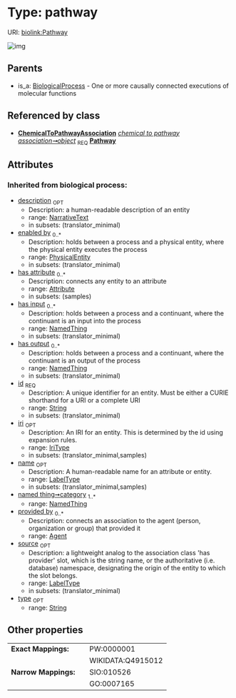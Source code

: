 
# Type: pathway




URI: [biolink:Pathway](https://w3id.org/biolink/vocab/Pathway)


![img](http://yuml.me/diagram/nofunky;dir:TB/class/[PhysicalEntity],[ChemicalToPathwayAssociation]-%20object%201..1>[Pathway&#124;id(i):string;iri(i):iri_type%20%3F;type(i):string%20%3F;name(i):label_type%20%3F;description(i):narrative_text%20%3F;source(i):label_type%20%3F],[BiologicalProcess]^-[Pathway],[NamedThing],[ChemicalToPathwayAssociation],[BiologicalProcess],[Attribute],[Agent])

## Parents

 *  is_a: [BiologicalProcess](BiologicalProcess.md) - One or more causally connected executions of molecular functions

## Referenced by class

 *  **[ChemicalToPathwayAssociation](ChemicalToPathwayAssociation.md)** *[chemical to pathway association➞object](chemical_to_pathway_association_object.md)*  <sub>REQ</sub>  **[Pathway](Pathway.md)**

## Attributes


### Inherited from biological process:

 * [description](description.md)  <sub>OPT</sub>
    * Description: a human-readable description of an entity
    * range: [NarrativeText](types/NarrativeText.md)
    * in subsets: (translator_minimal)
 * [enabled by](enabled_by.md)  <sub>0..*</sub>
    * Description: holds between a process and a physical entity, where the physical entity executes the process
    * range: [PhysicalEntity](PhysicalEntity.md)
    * in subsets: (translator_minimal)
 * [has attribute](has_attribute.md)  <sub>0..*</sub>
    * Description: connects any entity to an attribute
    * range: [Attribute](Attribute.md)
    * in subsets: (samples)
 * [has input](has_input.md)  <sub>0..*</sub>
    * Description: holds between a process and a continuant, where the continuant is an input into the process
    * range: [NamedThing](NamedThing.md)
    * in subsets: (translator_minimal)
 * [has output](has_output.md)  <sub>0..*</sub>
    * Description: holds between a process and a continuant, where the continuant is an output of the process
    * range: [NamedThing](NamedThing.md)
    * in subsets: (translator_minimal)
 * [id](id.md)  <sub>REQ</sub>
    * Description: A unique identifier for an entity. Must be either a CURIE shorthand for a URI or a complete URI
    * range: [String](types/String.md)
    * in subsets: (translator_minimal)
 * [iri](iri.md)  <sub>OPT</sub>
    * Description: An IRI for an entity. This is determined by the id using expansion rules.
    * range: [IriType](types/IriType.md)
    * in subsets: (translator_minimal,samples)
 * [name](name.md)  <sub>OPT</sub>
    * Description: A human-readable name for an attribute or entity.
    * range: [LabelType](types/LabelType.md)
    * in subsets: (translator_minimal,samples)
 * [named thing➞category](named_thing_category.md)  <sub>1..*</sub>
    * range: [NamedThing](NamedThing.md)
 * [provided by](provided_by.md)  <sub>0..*</sub>
    * Description: connects an association to the agent (person, organization or group) that provided it
    * range: [Agent](Agent.md)
 * [source](source.md)  <sub>OPT</sub>
    * Description: a lightweight analog to the association class 'has provider' slot, which is the string name, or the authoritative (i.e. database) namespace, designating the origin of the entity to which the slot belongs.
    * range: [LabelType](types/LabelType.md)
    * in subsets: (translator_minimal)
 * [type](type.md)  <sub>OPT</sub>
    * range: [String](types/String.md)

## Other properties

|  |  |  |
| --- | --- | --- |
| **Exact Mappings:** | | PW:0000001 |
|  | | WIKIDATA:Q4915012 |
| **Narrow Mappings:** | | SIO:010526 |
|  | | GO:0007165 |

